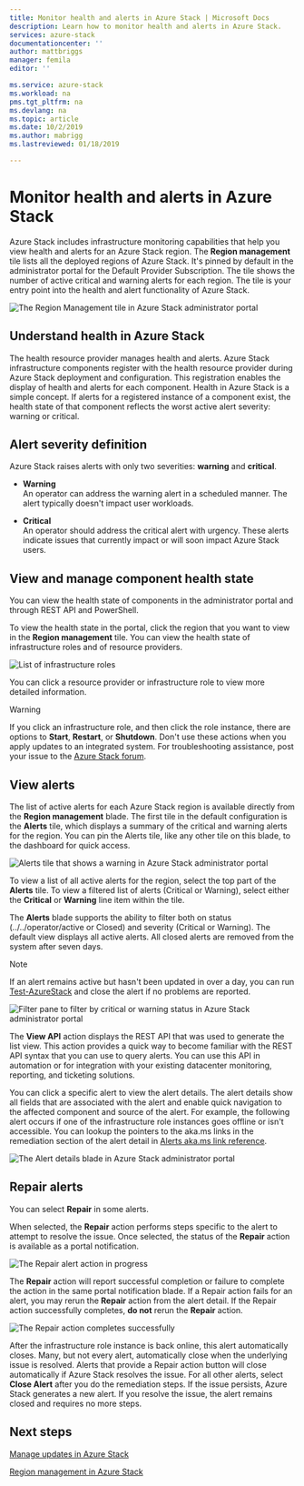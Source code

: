 ```yaml
---
title: Monitor health and alerts in Azure Stack | Microsoft Docs
description: Learn how to monitor health and alerts in Azure Stack.
services: azure-stack
documentationcenter: ''
author: mattbriggs
manager: femila
editor: ''

ms.service: azure-stack
ms.workload: na
pms.tgt_pltfrm: na
ms.devlang: na
ms.topic: article
ms.date: 10/2/2019
ms.author: mabrigg
ms.lastreviewed: 01/18/2019

---
```

# Monitor health and alerts in Azure Stack

Azure Stack includes infrastructure monitoring capabilities that help you view health and alerts for an Azure Stack region. The **Region management** tile lists all the deployed regions of Azure Stack. It's pinned by default in the administrator portal for the Default Provider Subscription. The tile shows the number of active critical and warning alerts for each region. The tile is your entry point into the health and alert functionality of Azure Stack.

![The Region Management tile in Azure Stack administrator portal](media/azure-stack-monitor-health/image-1.png)

## Understand health in Azure Stack

The health resource provider manages health and alerts. Azure Stack infrastructure components register with the health resource provider during Azure Stack deployment and configuration. This registration enables the display of health and alerts for each component. Health in Azure Stack is a simple concept. If alerts for a registered instance of a component exist, the health state of that component reflects the worst active alert severity: warning or critical.

## Alert severity definition

Azure Stack raises alerts with only two severities: **warning** and **critical**.

- **Warning**  
  An operator can address the warning alert in a scheduled manner. The alert typically doesn't impact user workloads.

- **Critical**  
  An operator should address the critical alert with urgency. These alerts indicate issues that currently impact or will soon impact Azure Stack users.


## View and manage component health state

You can view the health state of components in the administrator portal and through REST API and PowerShell.

To view the health state in the portal, click the region that you want to view in the **Region management** tile. You can view the health state of infrastructure roles and of resource providers.

![List of infrastructure roles](media/azure-stack-monitor-health/image-2.png)

You can click a resource provider or infrastructure role to view more detailed information.

> [!WARNING]  
> If you click an infrastructure role, and then click the role instance, there are options to **Start**, **Restart**, or **Shutdown**. Don't use these actions when you apply updates to an integrated system. <!-- TZLASDKFIXAlso, do **not** use these options in an Azure Stack Development Kit (../../operator/aSDK) environment. These options are only designed for an integrated systems environment, where there's more than one role instance per infrastructure role. Restarting a role instance (especially AzS-Xrp01) in the ASDK causes system instability.--> For troubleshooting assistance, post your issue to the [Azure Stack forum](https://aka.ms/azurestackforum).
>

## View alerts

The list of active alerts for each Azure Stack region is available directly from the **Region management** blade. The first tile in the default configuration is the **Alerts** tile, which displays a summary of the critical and warning alerts for the region. You can pin the Alerts tile, like any other tile on this blade, to the dashboard for quick access.

![Alerts tile that shows a warning in Azure Stack administrator portal](media/azure-stack-monitor-health/image-3.png)

 To view a list of all active alerts for the region, select the top part of the **Alerts** tile. To view a filtered list of alerts (Critical or Warning), select either the **Critical** or **Warning** line item within the tile.

The **Alerts** blade supports the ability to filter both on status (../../operator/active or Closed) and severity (Critical or Warning). The default view displays all active alerts. All closed alerts are removed from the system after seven days.

>[!Note]
>If an alert remains active but hasn't been updated in over a day, you can run [Test-AzureStack](../../operator/azure-stack-diagnostic-test.md) and close the alert if no problems are reported.

![Filter pane to filter by critical or warning status in Azure Stack administrator portal](media/azure-stack-monitor-health/alert-view.png)

The **View API** action displays the REST API that was used to generate the list view. This action provides a quick way to become familiar with the REST API syntax that you can use to query alerts. You can use this API in automation or for integration with your existing datacenter monitoring, reporting, and ticketing solutions.

You can click a specific alert to view the alert details. The alert details show all fields that are associated with the alert and enable quick navigation to the affected component and source of the alert. For example, the following alert occurs if one of the infrastructure role instances goes offline or isn't accessible. You can lookup the pointers to the aka.ms links in the remediation section of the alert detail in [Alerts aka.ms link reference](aks-refer-table-tzl.md).

![The Alert details blade in Azure Stack administrator portal](media/azure-stack-monitor-health/alert-detail.png)

## Repair alerts

You can select **Repair** in some alerts.

When selected, the **Repair** action performs steps specific to the alert to attempt to resolve the issue. Once selected, the status of the **Repair** action is available as a portal notification.

![The Repair alert action in progress](media/azure-stack-monitor-health/repair-in-progress.png)

The **Repair** action will report successful completion or failure to complete the action in the same portal notification blade.  If a Repair action fails for an alert, you may rerun the **Repair** action from the alert detail. If the Repair action successfully completes, **do not** rerun the **Repair** action.

![The Repair action completes successfully](media/azure-stack-monitor-health/repair-completed.png)

After the infrastructure role instance is back online, this alert automatically closes. Many, but not every alert, automatically close when the underlying issue is resolved. Alerts that provide a Repair action button will close automatically if Azure Stack resolves the issue. For all other alerts, select **Close Alert** after you do the remediation steps. If the issue persists, Azure Stack generates a new alert. If you resolve the issue, the alert remains closed and requires no more steps.

## Next steps

[Manage updates in Azure Stack](../../operator/azure-stack-updates.md)

[Region management in Azure Stack](../../operator/azure-stack-region-management.md)
